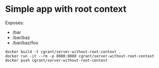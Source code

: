 # Simple app with root context


Exposes:

- /bar
- /bar/baz
- /bar/baz/foo




```
docker build -t cgrant/server-without-root-context .
docker run -it --rm -p 8080:8080 cgrant/server-without-root-context
docker push cgrant/server-without-root-context
```